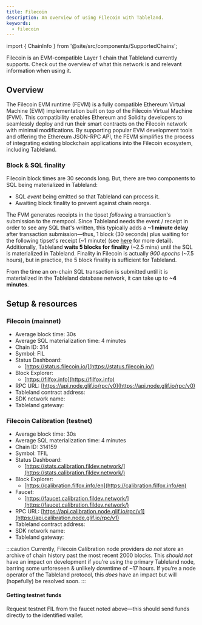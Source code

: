 ```yaml
---
title: Filecoin
description: An overview of using Filecoin with Tableland.
keywords:
  - filecoin
---
```


import { ChainInfo } from '@site/src/components/SupportedChains';

Filecoin is an EVM-compatible Layer 1 chain that Tableland currently supports. Check out the overview of what this network is and relevant information when using it.

## Overview

The Filecoin EVM runtime (FEVM) is a fully compatible Ethereum Virtual Machine (EVM) implementation built on top of the Filecoin Virtual Machine (FVM). This compatibility enables Ethereum and Solidity developers to seamlessly deploy and run their smart contracts on the Filecoin network with minimal modifications. By supporting popular EVM development tools and offering the Ethereum JSON-RPC API, the FEVM simplifies the process of integrating existing blockchain applications into the Filecoin ecosystem, including Tableland.

### Block & SQL finality

Filecoin block times are 30 seconds long. But, there are two components to SQL being materialized in Tableland:

- SQL _event_ being emitted so that Tableland can process it.
- Awaiting block finality to prevent against chain reorgs.

The FVM generates receipts in the tipset _following_ a transaction's submission to the mempool. Since Tableland needs the event / receipt in order to see any SQL that's written, this typically adds a **~1 minute delay** after transaction submission—thus, 1 block (30 seconds) plus waiting for the following tipset's receipt (~1 minute) (see [here](https://docs.filecoin.io/smart-contracts/developing-contracts/best-practices/#consistently-generating-transaction-receipts) for more detail). Additionally, Tableland **waits 5 blocks for finality** (~2.5 mins) until the SQL is materialized in Tableland. Finality in Filecoin is actually _900 epochs_ (~7.5 hours), but in practice, the 5 block finality is sufficient for Tableland.

From the time an on-chain SQL transaction is submitted until it is materialized in the Tableland database network, it can take up to **~4 minutes**.

## Setup & resources

### Filecoin (mainnet)

- Average block time: 30s
- Average SQL materialization time: 4 minutes
- Chain ID: 314
- Symbol: FIL
- Status Dashboard:
  - [https://status.filecoin.io/](https://status.filecoin.io/)
- Block Explorer:
  - [https://filfox.info](https://filfox.info)
- RPC URL: [https://api.node.glif.io/rpc/v0](https://api.node.glif.io/rpc/v0)
- Tableland contract address: <ChainInfo chain='filecoin' info='contractAddress' />
- SDK network name: <ChainInfo chain='filecoin' info='chainName' />
- Tableland gateway: <ChainInfo chain='filecoin' info='baseUrl' />

### Filecoin Calibration (testnet)

- Average block time: 30s
- Average SQL materialization time: 4 minutes
- Chain ID: 314159
- Symbol: TFIL
- Status Dashboard:
  - [https://stats.calibration.fildev.network/](https://stats.calibration.fildev.network/)
- Block Explorer:
  - [https://calibration.filfox.info/en](https://calibration.filfox.info/en)
- Faucet:
  - [https://faucet.calibration.fildev.network/](https://faucet.calibration.fildev.network/)
- RPC URL: [https://api.calibration.node.glif.io/rpc/v1](https://api.calibration.node.glif.io/rpc/v1)
- Tableland contract address: <ChainInfo chain='filecoin-calibration' info='contractAddress' />
- SDK network name: <ChainInfo chain='filecoin-calibration' info='chainName' />
- Tableland gateway: <ChainInfo chain='filecoin-calibration' info='baseUrl' />

:::caution
Currently, Filecoin Calibration node providers _do not_ store an archive of chain history past the most recent 2000 blocks. This _should not_ have an impact on development if you’re using the primary Tableland node, barring some unforeseen & unlikely downtime of ~17 hours. If you’re a node operator of the Tableland protocol, this _does_ have an impact but will (hopefully) be resolved soon.
:::

#### Getting testnet funds

Request testnet FIL from the faucet noted above—this should send funds directly to the identified wallet.
